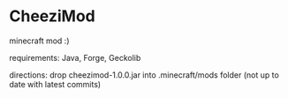 # CheeziMod
minecraft mod :)

requirements: Java, Forge, Geckolib

directions: drop cheezimod-1.0.0.jar into .minecraft/mods folder (not up to date with latest commits)
